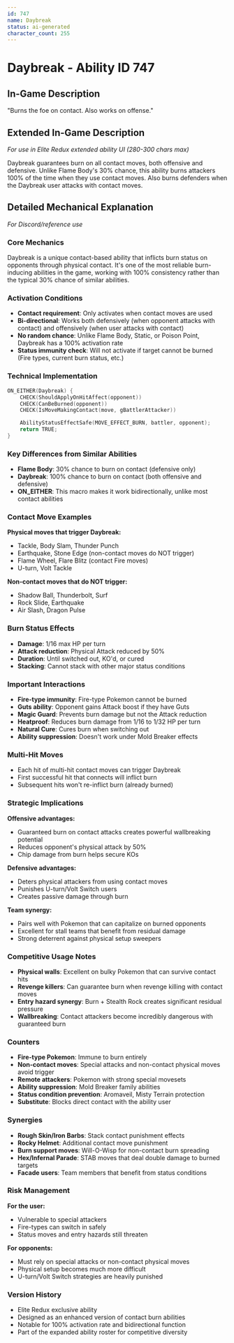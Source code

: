 ```yaml
---
id: 747
name: Daybreak
status: ai-generated
character_count: 255
---
```


# Daybreak - Ability ID 747

## In-Game Description
"Burns the foe on contact. Also works on offense."

## Extended In-Game Description
*For use in Elite Redux extended ability UI (280-300 chars max)*

Daybreak guarantees burn on all contact moves, both offensive and defensive. Unlike Flame Body's 30% chance, this ability burns attackers 100% of the time when they use contact moves. Also burns defenders when the Daybreak user attacks with contact moves.

## Detailed Mechanical Explanation
*For Discord/reference use*

### Core Mechanics
Daybreak is a unique contact-based ability that inflicts burn status on opponents through physical contact. It's one of the most reliable burn-inducing abilities in the game, working with 100% consistency rather than the typical 30% chance of similar abilities.

### Activation Conditions
- **Contact requirement**: Only activates when contact moves are used
- **Bi-directional**: Works both defensively (when opponent attacks with contact) and offensively (when user attacks with contact)
- **No random chance**: Unlike Flame Body, Static, or Poison Point, Daybreak has a 100% activation rate
- **Status immunity check**: Will not activate if target cannot be burned (Fire types, current burn status, etc.)

### Technical Implementation
```c
ON_EITHER(Daybreak) {
    CHECK(ShouldApplyOnHitAffect(opponent))
    CHECK(CanBeBurned(opponent))
    CHECK(IsMoveMakingContact(move, gBattlerAttacker))

    AbilityStatusEffectSafe(MOVE_EFFECT_BURN, battler, opponent);
    return TRUE;
}
```

### Key Differences from Similar Abilities
- **Flame Body**: 30% chance to burn on contact (defensive only)
- **Daybreak**: 100% chance to burn on contact (both offensive and defensive)
- **ON_EITHER**: This macro makes it work bidirectionally, unlike most contact abilities

### Contact Move Examples
**Physical moves that trigger Daybreak:**
- Tackle, Body Slam, Thunder Punch
- Earthquake, Stone Edge (non-contact moves do NOT trigger)
- Flame Wheel, Flare Blitz (contact Fire moves)
- U-turn, Volt Tackle

**Non-contact moves that do NOT trigger:**
- Shadow Ball, Thunderbolt, Surf
- Rock Slide, Earthquake
- Air Slash, Dragon Pulse

### Burn Status Effects
- **Damage**: 1/16 max HP per turn
- **Attack reduction**: Physical Attack reduced by 50%
- **Duration**: Until switched out, KO'd, or cured
- **Stacking**: Cannot stack with other major status conditions

### Important Interactions
- **Fire-type immunity**: Fire-type Pokemon cannot be burned
- **Guts ability**: Opponent gains Attack boost if they have Guts
- **Magic Guard**: Prevents burn damage but not the Attack reduction
- **Heatproof**: Reduces burn damage from 1/16 to 1/32 HP per turn
- **Natural Cure**: Cures burn when switching out
- **Ability suppression**: Doesn't work under Mold Breaker effects

### Multi-Hit Moves
- Each hit of multi-hit contact moves can trigger Daybreak
- First successful hit that connects will inflict burn
- Subsequent hits won't re-inflict burn (already burned)

### Strategic Implications
**Offensive advantages:**
- Guaranteed burn on contact attacks creates powerful wallbreaking potential
- Reduces opponent's physical attack by 50%
- Chip damage from burn helps secure KOs

**Defensive advantages:**
- Deters physical attackers from using contact moves
- Punishes U-turn/Volt Switch users
- Creates passive damage through burn

**Team synergy:**
- Pairs well with Pokemon that can capitalize on burned opponents
- Excellent for stall teams that benefit from residual damage
- Strong deterrent against physical setup sweepers

### Competitive Usage Notes
- **Physical walls**: Excellent on bulky Pokemon that can survive contact hits
- **Revenge killers**: Can guarantee burn when revenge killing with contact moves
- **Entry hazard synergy**: Burn + Stealth Rock creates significant residual pressure
- **Wallbreaking**: Contact attackers become incredibly dangerous with guaranteed burn

### Counters
- **Fire-type Pokemon**: Immune to burn entirely
- **Non-contact moves**: Special attacks and non-contact physical moves avoid trigger
- **Remote attackers**: Pokemon with strong special movesets
- **Ability suppression**: Mold Breaker family abilities
- **Status condition prevention**: Aromaveil, Misty Terrain protection
- **Substitute**: Blocks direct contact with the ability user

### Synergies
- **Rough Skin/Iron Barbs**: Stack contact punishment effects
- **Rocky Helmet**: Additional contact move punishment
- **Burn support moves**: Will-O-Wisp for non-contact burn spreading
- **Hex/Infernal Parade**: STAB moves that deal double damage to burned targets
- **Facade users**: Team members that benefit from status conditions

### Risk Management
**For the user:**
- Vulnerable to special attackers
- Fire-types can switch in safely
- Status moves and entry hazards still threaten

**For opponents:**
- Must rely on special attacks or non-contact physical moves
- Physical setup becomes much more difficult
- U-turn/Volt Switch strategies are heavily punished

### Version History
- Elite Redux exclusive ability
- Designed as an enhanced version of contact burn abilities
- Notable for 100% activation rate and bidirectional function
- Part of the expanded ability roster for competitive diversity